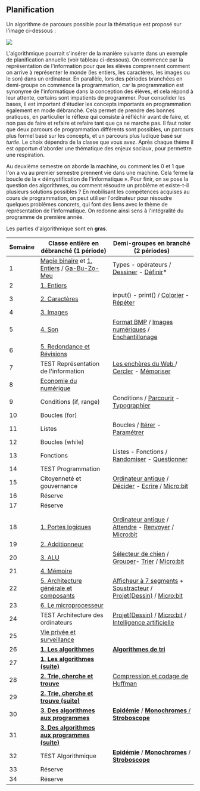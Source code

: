 ## Planification

Un algorithme de parcours possible pour la thématique est proposé sur l'image ci-dessous :

<img src="Parcours.png">

<!--
## Découpage de la thématique 

Dans la partie **apprendre**, vous trouverez les chapitres suivants : 

- [Introduction](lien)
- [Les algorithmes](lien)
- [Trie, cherche et trouve](lien)
- [Des algorithmes aux programmes](lien)
- [Conclusion](lien)

Dans la partie **enseigner**, vous trouverez des : 


-->


L'algorithmique pourrait s'insérer de la manière suivante dans un exemple de planification annuelle (voir tableau ci-dessous). On commence par la représentation de l'information pour que les élèves comprennent comment on arrive à représenter le monde (les entiers, les caractères, les images ou le son) dans un ordinateur. En parallèle, lors des périodes branchées en demi-groupe on commence la programmation, car la programmation est synonyme de l'informatique dans la conception des élèves, et cela répond à leur attente, certains sont impatients de programmer. Pour consolider les bases, il est important d'étudier les concepts importants en programmation également en mode débranché. Cela permet de prendre des bonnes pratiques, en particulier le réflexe qui consiste à réfléchir avant de faire, et non pas de faire et refaire et refaire tant que ça ne marche pas. Il faut noter que deux parcours de programmation différents sont possibles, un parcours plus formel basé sur les concepts, et un parcours plus ludique basé sur *turtle*. Le choix dépendra de la classe que vous avez. Après chaque thème il est opportun d'aborder une thématique des enjeux sociaux, pour permettre une respiration.

Au deuxième semestre on aborde la machine, ou comment les 0 et 1 que l'on a vu au premier semestre prennent vie dans une machine. Cela ferme la boucle de la « démystification de l'informatique ». Pour finir, on se pose la question des algorithmes, ou comment résoudre un problème et existe-t-il plusieurs solutions possibles ? En mobilisant les compétences acquises au cours de programmation, on peut utiliser l'ordinateur pour résoudre quelques problèmes concrets, qui font des liens avec le thème de représentation de l'informatique. On redonne ainsi sens à l'intégralité du programme de première année.

Les parties d'algorithmique sont en **gras**.


|Semaine |	Classe entière en débranché	(1 période)    | Demi-groupes en branché (2 périodes)                 |
| ------ | ------------------------------------------- | ---------------------------------------------------- |
|1		 | <a href="../rep-info/activ/magie_binaire_new.html">Magie binaire</a> et <a href="../../appr/rep-info/entiers.html"> 1. Entiers</a> / <a href="../archi/activ/gabuzomeu_new.html">Ga-Bu-Zo-Meu</a> | Types - opérateurs / <a href="../../appr/prog1/dessiner.html"> Dessiner</a> - <a href="../../appr/prog1/definir.html">Définir</a>*           |
|2		 | <a href="../../appr/rep-info/entiers.html">1. Entiers</a>			                       |                                                      |
|3		 | <a href="../../appr/rep-info/caracteres.html">2. Caractères</a> | input() - print() / <a href="../../appr/prog1/colorier.html">Colorier</a> - <a href="../../appr/prog1/repeter.html">Répéter</a>             | 
|4		 | <a href="../../appr/rep-info/images.html">3. Images</a> |                      |
|5		 | <a href="../../appr/rep-info/son.html">4. Son</a> | <a href="../rep-info/activ/encoder_images.html">Format BMP</a> / <a href="../rep-info/activ/format_BMP_new.html">Images numériques</a> / <a href="../rep-info/activ/echantillonnage_new.html">Enchantillonage</a>     |
|6		 | <a href="../../appr/rep-info/redondance.html">5. Redondance et Révisions</a>			       |                                                      |
|7		 | TEST Représentation de l'information	       | <a href="../enjx2/activ/encheres.html">Les enchères du Web </a>	/ <a href="../../appr/prog1/cercler.html">Cercler</a>	 - <a href="../../appr/prog1/memoriser.html">Mémoriser</a>	            |
|8		 | <a href="../enjx1/grandes-thematiques/economie-numerique.html">Economie du numérique</a>	                   |		                                              |
|9		 | Conditions (if, range)                      | Conditions / <a href="../../appr/prog1/parcourir.html">Parcourir</a>	 - <a href="../../appr/prog1/write.html">Typographier</a>	                |
|10		 | Boucles (for) 		                       |                                                      |
|11		 | Listes        			                   | Boucles / <a href="../../appr/prog1/iterer.html">Itérer</a>	 - <a href="../../appr/prog1/parametrer.html">Paramétrer</a>	                        |
|12		 | Boucles (while)                             |	                                                  |
|13		 | Fonctions      		                       | Listes - Fonctions / <a href="../../appr/prog1/randomiser.html">Randomiser</a>	 - <a href="../../appr/prog1/questionner.html">Questionner</a>	        |
|14		 | TEST Programmation        	               |                                                      |
|15		 | Citoyenneté et gouvernance	               | <a href="../archi/activ/ordinateurantique_new.html">Ordinateur antique</a> / <a href="../../appr/prog1/decider.html">Décider</a> - <a href="../../appr/prog1/ecrire.html">Ecrire</a> / <a href="../prog1/activ/microbit-python/index.html">Micro:bit</a>    |
|16		 | Réserve                   			       |                                                      |
|17		 | Réserve		                               |                                                      |			
|		 |			                                   |                                                      | 
|		 |			                                   |                                                      | 
|18		 | <a href="../../appr/archi/sys-log.html">1. Portes logiques</a>			               | <a href="../archi/activ/ordinateurantique_new.html">Ordinateur antique</a> / <a href="../../appr/prog1/attendre.html">Attendre</a> - <a href="../../appr/prog1/renvoyer.html">Renvoyer</a> / <a href="../prog1/activ/microbit-python/index.html">Micro:bit</a> |
|19		 | <a href="../../appr/archi/additionneur.html">2. Additionneur</a>			                   |                                                      |
|20		 | <a href="../../appr/archi/alu.html">3. ALU</a>			                           | <a href="../archi/activ/selecteur-chien_new.html">Sélecteur de chien</a> / <a href="../../appr/prog1/grouper.html">Grouper</a>- <a href="../../appr/prog1/trier.html">Trier</a> / <a href="../prog1/activ/microbit-python/index.html">Micro:bit</a>     |
|21		 | <a href="../../appr/archi/mem.html">4. Mémoire</a>			                       |                                                      |
|22		 | <a href="../../appr/archi/archi-gen.html">5. Architecture générale et composants</a>	   | <a href="../archi/activ/afficheur-7seg.html">Afficheur à 7 segments</a> + <a href="../archi/activ/soustracteur.html">Soustracteur</a> / <a href="../../appr/prog1/projet.html">Projet(Dessin)</a> / <a href="../prog1/activ/microbit-python/index.html">Micro:bit</a>     |
|23		 | <a href="../../appr/archi/micro-pro.html">6. Le microprocesseur</a> 		   |                                                      |
|24		 | TEST Architecture des ordinateurs		   | <a href="../../appr/prog1/projet.html">Projet(Dessin)</a> / <a href="../prog1/activ/microbit-python/index.html">Micro:bit</a> / <a href="../enjx1/activ/economie/ia_0.html">Intelligence artificielle</a>                          |
|25		 | <a href="../enjx1/grandes-thematiques/surveillance.html">Vie privée et surveillance</a> 		           |	                                                  |
|26		 | <a href="../../appr/algo1/algorithmes.html">**1. Les algorithmes**</a>			           | <a href="../algo1/activ/algo-tri_new.html">**Algorithmes de tri**</a>                               |
|27		 | <a href="../../appr/algo1/algorithmes.html">**1. Les algorithmes (suite)**</a>	           |                                                      |
|28		 | <a href="../../appr/algo1/tri.html">**2. Trie, cherche et trouve**</a>		       | <a href="../rep-info/activ/huffman.html">Compression et codage de Huffman</a>                     |
|29		 | <a href="../../appr/algo1/tri.html">**2. Trie, cherche et trouve (suite)**</a>	   |	                                                  |
|30		 | <a href="../../appr/algo1/algo-progs.html">**3. Des algorithmes aux programmes**</a>	   | <a href="../algo1/activ/epidemie/index_new.html">**Epidémie**</a> / <a href="../algo1/activ/epidemie/monochromes.html">**Monochromes** /<a href="../algo1/activ/epidemie/stroboscopes.html"> **Stroboscope**</a> |
|31		 | <a href="../../appr/algo1/algo-progs.html">**3. Des algorithmes aux programmes (suite)**</a>  | 			                                      |
|32		 | TEST Algorithmique			               | <a href="../algo1/activ/epidemie/index_new.html">**Epidémie**</a> / <a href="../algo1/activ/epidemie/monochromes.html">**Monochromes**</a> / <a href="../algo1/activ/epidemie/stroboscopes.html">**Stroboscope**</a>       |
|33		 | Réserve                                     |                                                      |  
|34		 | Réserve			                           |                                                      |  




<!--
# Planifications

Il existe plusieurs manières possibles de planifier les activités
de ce chapitre. Une possibilité serait la suivante en faisant
l'hypothèse que les élèves ont une periode de théorie hebdomadaire et deux
périodes de pratique en demi-classe (groupes A et B) toutes les deux semaines et que la programmation a déjà été vue. 


|Semaine | Cours | Labo|
|------- | ------| ----|
|1       | Intro. 1| Activité algo tri (A)| 
|2       | Intro. 2| Activité algo tri (B)|
|3       | Algo tri 1| Activité monochrome (A)| 
|4       | Algo tri 2| Activité monochrome (B)|
|5       | Théorie transcription d'algorithme | Activité épidémie (A)| 
|6       | Exercices transcription d'algorithme| Activité épidémie (B)|
|7       | Séance de récapitulation| ...| 
|8       | Test | ...|
-->
